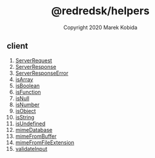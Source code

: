 <h1 align="center">@redredsk/helpers</h1>
<p align="center">Copyright 2020 Marek Kobida</p>

## client

1. [ServerRequest](private/ServerRequest.ts)
1. [ServerResponse](private/ServerResponse.ts)
1. [ServerResponseError](private/ServerResponseError.ts)
1. [isArray](private/types/isArray.ts)
1. [isBoolean](private/types/isBoolean.ts)
1. [isFunction](private/types/isFunction.ts)
1. [isNull](private/types/isNull.ts)
1. [isNumber](private/types/isNumber.ts)
1. [isObject](private/types/isObject.ts)
1. [isString](private/types/isString.ts)
1. [isUndefined](private/types/isUndefined.ts)
1. [mimeDatabase](private/mimeDatabase.ts)
1. [mimeFromBuffer](private/mimeFromBuffer.ts)
1. [mimeFromFileExtension](private/mimeFromFileExtension.ts)
1. [validateInput](private/types/validateInput.ts)

